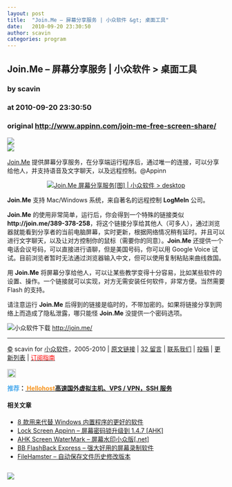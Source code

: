 ```yaml
---
layout: post
title:  "Join.Me – 屏幕分享服务 | 小众软件 &gt; 桌面工具"
date:   2010-09-20 23:30:50
author: scavin
categories: program
---
```


## Join.Me – 屏幕分享服务 | 小众软件 &gt; 桌面工具
### by scavin
### at 2010-09-20 23:30:50
### original <http://www.appinn.com/join-me-free-screen-share/>

<p><a href="http://feedads.g.doubleclick.net/~a/X0PPGQWWDzTsfGxIpbdboWvEdng/0/da"><img src="http://feedads.g.doubleclick.net/~a/X0PPGQWWDzTsfGxIpbdboWvEdng/0/di" border="0" ismap></a><br>
<a href="http://feedads.g.doubleclick.net/~a/X0PPGQWWDzTsfGxIpbdboWvEdng/1/da"><img src="http://feedads.g.doubleclick.net/~a/X0PPGQWWDzTsfGxIpbdboWvEdng/1/di" border="0" ismap></a></p><p><a href="http://www.appinn.com/join-me-free-screen-share/">Join.Me</a> 提供屏幕分享服务，在分享端运行程序后，通过唯一的连接，可以分享给他人，并支持语音及文字聊天，以及远程控制。@Appinn</p>
<p style="text-align:center"><a href="http://www.appinn.com/join-me-free-screen-share/"><img src="http://img1.appinn.com/2010/09/2010-09-20105921.png" alt="Join.Me   屏幕分享服务[图] | 小众软件 &gt; desktop" title="Join.Me   屏幕分享服务[图] | 小众软件 &gt; desktop"></a></p>
<p><strong>Join.Me</strong> 支持 Mac/Windows 系统，来自著名的远程控制 <strong>LogMeIn</strong> 公司。</p>
<p><strong>Join.Me</strong> 的使用非常简单，运行后，你会得到一个特殊的链接类似 <strong>http://join.me/389-378-258</strong>，将这个链接分享给其他人（可多人），通过浏览器就能看到分享者的当前电脑屏幕，实时更新，根据网络情况稍有延时。并且可以进行文字聊天，以及让对方控制你的鼠标（需要你的同意）。<strong>Join.Me</strong> 还提供一个电话会议号码，可以直接进行语聊，但是美国号码，你可以用 Google Voice 试试。目前浏览者暂时无法通过浏览器输入中文，但可以使用复制粘贴来曲线救国。</p>
<p>用 <strong>Join.Me</strong> 将屏幕分享给他人，可以让某些教学变得十分容易，比如某些软件的设置、操作。一个链接就可以实现，对方无需安装任何软件，非常方便。当然需要 Flash 的支持。</p>
<p>请注意运行 <strong>Join.Me</strong> 后得到的链接是临时的，不带加密的。如果将链接分享到网络上而造成了隐私泄露，哪只能怪 <strong>Join.Me</strong> 没提供一个密码选项。</p>
<p><img title="点击右侧的链接下载本软件" src="http://www.appinn.com/wp-content/down.gif" alt="小众软件下载"> <a href="http://join.me/">http://join.me/</a></p>
<hr>
<a href="http://creativecommons.org/licenses/by-nc-sa/3.0/deed.zh" title="本文遵循 署名-非商业性使用-相同方式共享 协议">©</a> scavin for <a href="http://www.appinn.com" title="本文来自小众软件">小众软件</a>，2005-2010 | <a href="http://www.appinn.com/join-me-free-screen-share/" title="本文原始链接" rel="bookmark">原文链接</a> | <a href="http://www.appinn.com/join-me-free-screen-share/#comments" title="来小众软件留言">32 留言</a> | <a href="http://www.appinn.com/contact/" title="与小众软件取得联系">联系我们</a> | <a href="http://www.appinn.com/contribute/" title="给小众软件投稿">投稿</a> | <a href="http://www.appinn.com/new/" title="小众软件最新更新文章列表">更新列表</a> | <a href="http://www.appinn.com/tag/" title="可以分类订阅小众，Windows/MAC/游戏"><font color="red">订阅指南</font></a><br> <br>
<img src="http://s33.sitemeter.com/meter.asp?site=s33appinn" alt="Site Meter" width="20" border="0" title="Join.Me   屏幕分享服务[图] | 小众软件 &gt; desktop">

<p><strong><span style="color:#4aaaed">推荐</span>：<a title="高速国外虚拟主机、VPS / VPN，SSH 服务" href="https://hellohost.net/"> <span style="color:#f7941e">Hellohost</span>高速国外虚拟主机、VPS / VPN，SSH 服务</a></strong></p><h4>相关文章</h4><ul><li><a href="http://www.appinn.com/8-freesoft-replace-windows-applications/" title="8 款用来代替 Windows 内置程序的更好的软件">8 款用来代替 Windows 内置程序的更好的软件</a></li><li><a href="http://www.appinn.com/lock-screen-appinn/" title="Lock Screen Appinn – 屏幕密码锁升级到 1.4.7 [AHK]">Lock Screen Appinn – 屏幕密码锁升级到 1.4.7 [AHK]</a></li><li><a href="http://www.appinn.com/ahk-screen-watermark/" title="AHK Screen WaterMark – 屏幕水印小众版[.net]">AHK Screen WaterMark – 屏幕水印小众版[.net]</a></li><li><a href="http://www.appinn.com/bb-flashback-express/" title="BB FlashBack Express – 强大好用的屏幕录制软件">BB FlashBack Express – 强大好用的屏幕录制软件</a></li><li><a href="http://www.appinn.com/filehamster/" title="FileHamster – 自动保存文件历史修改版本">FileHamster – 自动保存文件历史修改版本</a></li></ul><img src="http://www1.feedsky.com/t1/417291165/soft/feedsky/s.gif?r=http://www.appinn.com/join-me-free-screen-share/" border="0" height="0" width="0"><p><a href="http://www1.feedsky.com/r/l/feedsky/soft/417291165/art01.html"><img border="0" ismap src="http://www1.feedsky.com/r/i/feedsky/soft/417291165/art01.gif"></a></p>
